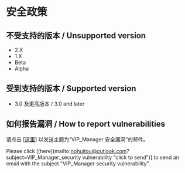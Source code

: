# 安全政策

## 不受支持的版本 / Unsupported version

* 2.X
* 1.X
* Beta
* Alpha

## 受到支持的版本 / Supported version

* 3.0 及更高版本 / 3.0 and later

## 如何报告漏洞 / How to report vulnerabilities

请点击 [[这里](mailto:nohuitou@outlook.com?subject=VIP_Manager安全漏洞 "点击以发送")] 以发送主题为“VIP_Manager 安全漏洞”的邮件。

Please click [[here](mailto:nohuitou@outlook.com?subject=VIP_Manager_security vulnerability "click to send")] to send an email with the subject "VIP_Manager security vulnerability".